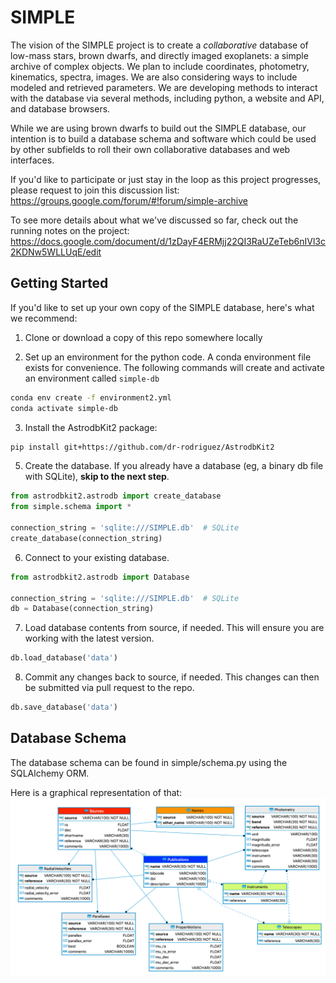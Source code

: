 # SIMPLE

The vision of the SIMPLE project is to create a *collaborative* database of low-mass stars, brown dwarfs, and directly imaged exoplanets: a simple archive of complex objects. We plan to include coordinates, photometry, kinematics, spectra, images. We are also considering ways to include modeled and retrieved parameters. We are developing methods to interact with the database via several methods, including python, a website and API, and database browsers.

While we are using brown dwarfs to build out the SIMPLE database, our intention is to build a database schema and software which could be used by other subfields to roll their own collaborative databases and web interfaces.

If you'd like to participate or just stay in the loop as this project progresses, please request to join this discussion list:
https://groups.google.com/forum/#!forum/simple-archive

To see more details about what we've discussed so far, check out the running notes on the project: https://docs.google.com/document/d/1zDayF4ERMjj22QI3RaUZeTeb6nIVl3c2KDNw5WLLUqE/edit

## Getting Started

If you'd like to set up your own copy of the SIMPLE database, here's what we recommend:

1. Clone or download a copy of this repo somewhere locally

2. Set up an environment for the python code. 
A conda environment file exists for convenience. The following commands will create and activate an environment called `simple-db`

```bash
conda env create -f environment2.yml
conda activate simple-db
```

3. Install the AstrodbKit2 package:

```bash
pip install git+https://github.com/dr-rodriguez/AstrodbKit2
```

5. Create the database. If you already have a database (eg, a binary db file with SQLite), **skip to the next step**. 

```python
from astrodbkit2.astrodb import create_database
from simple.schema import *

connection_string = 'sqlite:///SIMPLE.db'  # SQLite
create_database(connection_string)
```

6. Connect to your existing database.

```python
from astrodbkit2.astrodb import Database

connection_string = 'sqlite:///SIMPLE.db'  # SQLite
db = Database(connection_string)
```

7. Load database contents from source, if needed. 
This will ensure you are working with the latest version.

```python
db.load_database('data')
```

8. Commit any changes back to source, if needed.
This changes can then be submitted via pull request to the repo.

```python
db.save_database('data')
```

## Database Schema

The database schema can be found in simple/schema.py using the SQLAlchemy ORM.

Here is a graphical representation of that:
![schema](documentation/figures/schema.png)
